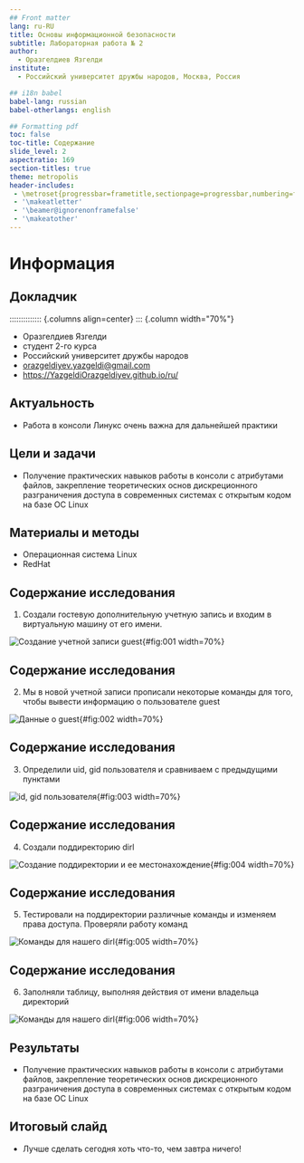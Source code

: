 ```yaml
---
## Front matter
lang: ru-RU
title: Основы информационной безопасности
subtitle: Лабораторная работа № 2
author:
  - Оразгелдиев Язгелди
institute:
  - Российский университет дружбы народов, Москва, Россия

## i18n babel
babel-lang: russian
babel-otherlangs: english

## Formatting pdf
toc: false
toc-title: Содержание
slide_level: 2
aspectratio: 169
section-titles: true
theme: metropolis
header-includes:
 - \metroset{progressbar=frametitle,sectionpage=progressbar,numbering=fraction}
 - '\makeatletter'
 - '\beamer@ignorenonframefalse'
 - '\makeatother'
---
```


# Информация

## Докладчик

:::::::::::::: {.columns align=center}
::: {.column width="70%"}

  * Оразгелдиев Язгелди
  * студент 2-го курса
  * Российский университет дружбы народов
  * [orazgeldiyev.yazgeldi@gmail.com](mailto:orazgeldiyev.yazgeldi@gmail.com)
  * <https://YazgeldiOrazgeldiyev.github.io/ru/>

## Актуальность

- Работа в консоли Линукс очень важна для дальнейшей практики

## Цели и задачи

- Получение практических навыков работы в консоли с атрибутами файлов, закрепление теоретических основ дискреционного разграничения доступа в современных системах с открытым кодом на базе ОС Linux

## Материалы и методы

- Операционная система Linux
- RedHat


## Содержание исследования

1. Создали гостевую дополнительную учетную запись и входим в виртуальную машину от его имени. 

![Создание учетной записи guest](image/1.jpg){#fig:001 width=70%}

## Содержание исследования

2. Мы в новой учетной записи прописали некоторые команды для того, чтобы вывести информацию о пользователе guest

![Данные о guest](image/2.jpg){#fig:002 width=70%}

## Содержание исследования

3. Определили uid, gid пользователя и сравниваем с предыдущими пунктами 

![id, gid пользователя](image/3.jpg){#fig:003 width=70%}

## Содержание исследования

4. Создали поддиректорию dirl

![Создание поддиректории и ее местонахождение](image/4.jpg){#fig:004 width=70%}

## Содержание исследования

5. Тестировали на поддиректории различные команды и изменяем права доступа. Проверяли работу команд

![Команды для нашего dirl](image/5.jpg){#fig:005 width=70%}

## Содержание исследования

6. Заполняли таблицу, выполняя действия от имени владельца директорий

![Команды для нашего dirl](image/6.jpg){#fig:006 width=70%}

## Результаты

- Получение практических навыков работы в консоли с атрибутами файлов, закрепление теоретических основ дискреционного разграничения доступа в современных системах с открытым кодом на базе ОС Linux


## Итоговый слайд

- Лучше сделать сегодня хоть что-то, чем завтра ничего!

